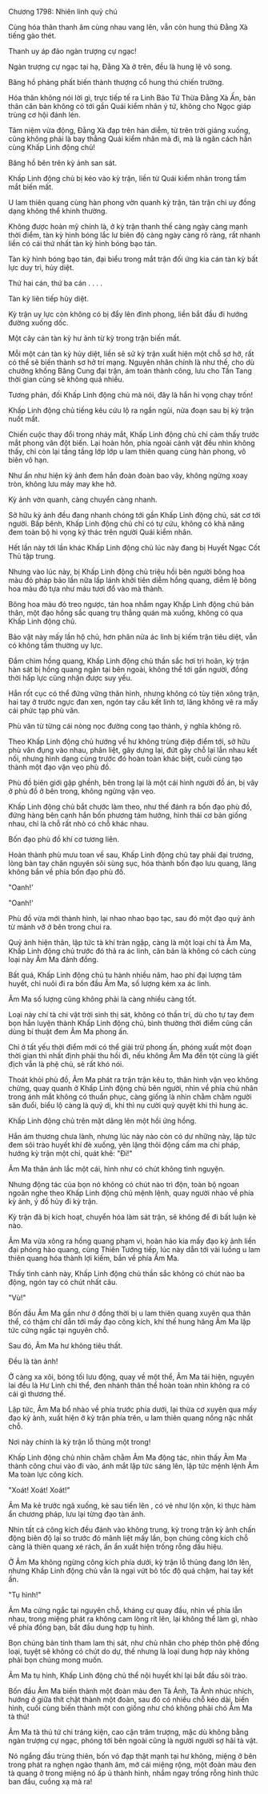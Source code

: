 




Chương 1798: Nhiên linh quỷ chú


Cùng hóa thân thanh âm cùng nhau vang lên, vẫn còn hung thú Đằng Xà tiếng gào thét.

Thanh uy áp đảo ngàn trượng cự ngạc!

Ngàn trượng cự ngạc tại hạ, Đằng Xà ở trên, đều là hung lệ vô song.

Băng hồ phảng phất biến thành thượng cổ hung thú chiến trường.

Hóa thân không nói lời gì, trực tiếp tế ra Linh Bảo Tứ Thừa Đằng Xà Ấn, bản thân căn bản không có tới gần Quái kiểm nhân ý tứ, không cho Ngọc giáp trùng cơ hội đánh lén.

Tâm niệm vừa động, Đằng Xà đạp trên hàn diễm, từ trên trời giáng xuống, cũng không phải là bay thẳng Quái kiểm nhân mà đi, mà là ngăn cách hắn cùng Khấp Linh động chủ!

Băng hồ bên trên kỳ ảnh san sát.

Khấp Linh động chủ bị kéo vào kỳ trận, liền từ Quái kiểm nhân trong tầm mắt biến mất.

U lam thiên quang cùng hàn phong vờn quanh kỳ trận, tàn trận chi uy đồng dạng không thể khinh thường.

Không được hoàn mỹ chính là, ở kỳ trận thanh thế càng ngày càng mạnh thời điểm, tàn kỳ hình bóng lắc lư biên độ càng ngày càng rõ ràng, rất nhanh liền có cái thứ nhất tàn kỳ hình bóng bạo tán.

Tàn kỳ hình bóng bạo tán, đại biểu trong mắt trận đối ứng kia cán tàn kỳ bất lực duy trì, hủy diệt.

Thứ hai cán, thứ ba cán . . . .

Tàn kỳ liên tiếp hủy diệt.

Kỳ trận uy lực còn không có bị đẩy lên đỉnh phong, liền bắt đầu đi hướng đường xuống dốc.

Một cây cán tàn kỳ hư ảnh từ kỳ trong trận biến mất.

Mỗi một cán tàn kỳ hủy diệt, liền sẽ sử kỳ trận xuất hiện một chỗ sơ hở, rất có thể sẽ biến thành sơ hở trí mạng. Nguyên nhân chính là như thế, cho dù chưởng khống Băng Cung đại trận, ám toán thành công, lưu cho Tần Tang thời gian cũng sẽ không quá nhiều.

Tương phản, đối Khấp Linh động chủ mà nói, đây là hắn hi vọng chạy trốn!

Khấp Linh động chủ tiếng kêu cứu lộ ra ngắn ngủi, nửa đoạn sau bị kỳ trận nuốt mất.

Chiến cuộc thay đổi trong nháy mắt, Khấp Linh động chủ chỉ cảm thấy trước mắt phong vân đột biến. Lại hoàn hồn, phía ngoài cảnh vật đều nhìn không thấy, chỉ còn lại tầng tầng lớp lớp u lam thiên quang cùng hàn phong, vô biên vô hạn.

Như ẩn như hiện kỳ ảnh đem hắn đoàn đoàn bao vây, không ngừng xoay tròn, không lưu mảy may khe hở.

Kỳ ảnh vờn quanh, càng chuyển càng nhanh.

Sở hữu kỳ ảnh đều đang nhanh chóng tới gần Khấp Linh động chủ, sát cơ tới người. Bấp bênh, Khấp Linh động chủ chỉ có tự cứu, không có khả năng đem toàn bộ hi vọng ký thác trên người Quái kiểm nhân.

Hết lần này tới lần khác Khấp Linh động chủ lúc này đang bị Huyết Ngạc Cốt Thủ tập trung.

Nhưng vào lúc này, bị Khấp Linh động chủ triệu hồi bên người bông hoa màu đỏ pháp bảo lần nữa lấp lánh khởi tiên diễm hồng quang, diễm lệ bông hoa màu đỏ tựa như máu tươi đổ vào mà thành.

Bông hoa màu đỏ treo ngược, tán hoa nhắm ngay Khấp Linh động chủ bản thân, một đạo hồng sắc quang trụ thẳng quán mà xuống, không có qua Khấp Linh động chủ.

Bảo vật này mấy lần hộ chủ, hơn phân nửa ác linh bị kiếm trận tiêu diệt, vẫn có không tầm thường uy lực.

Đắm chìm hồng quang, Khấp Linh động chủ thần sắc hơi trì hoãn, kỳ trận hàn sát bị hồng quang ngăn tại bên ngoài, không thể tới gần người, đồng thời hấp lực cũng nhận được suy yếu.

Hắn rốt cục có thể đứng vững thân hình, nhưng không có tùy tiện xông trận, hai tay ở trước ngực đan xen, ngón tay cấu kết linh tơ, lăng không vẽ ra mấy cái phức tạp phù văn.

Phù văn từ từng cái nòng nọc đường cong tạo thành, ý nghĩa không rõ.

Theo Khấp Linh động chủ hướng về hư không trùng điệp điểm tới, sở hữu phù văn đụng vào nhau, phân liệt, gây dựng lại, đứt gãy chỗ lại lẫn nhau kết nối, nhưng hình dạng cùng trước đó hoàn toàn khác biệt, cuối cùng tạo thành một đạo vặn vẹo phù đồ.

Phù đồ biên giới gập ghềnh, bên trong lại là một cái hình người đồ án, bị vây ở phù đồ ở bên trong, không ngừng vặn vẹo.

Khấp Linh động chủ bắt chước làm theo, như thế đánh ra bốn đạo phù đồ, đứng hàng bên cạnh hắn bốn phương tám hướng, hình thái cơ bản giống nhau, chỉ là chỗ rất nhỏ có chỗ khác nhau.

Bốn đạo phù đồ khí cơ tương liên.

Hoàn thành phù mưu toan về sau, Khấp Linh động chủ tay phải đại trương, lòng bàn tay chân nguyên sôi sùng sục, hóa thành bốn đạo lưu quang, lăng không bắn về phía bốn đạo phù đồ.

"Oanh!'

"Oanh!'

Phù đồ vừa mới thành hình, lại nhao nhao bạo tạc, sau đó một đạo quỷ ảnh từ mảnh vỡ ở bên trong chui ra.

Quỷ ảnh hiện thân, lập tức tà khí tràn ngập, càng là một loại chí tà Âm Ma, Khấp Linh động chủ trước đó thả ra ác linh, căn bản là không có cách cùng loại này Âm Ma đánh đồng.

Bất quá, Khấp Linh động chủ tu hành nhiều năm, hao phí đại lượng tâm huyết, chỉ nuôi đi ra bốn đầu Âm Ma, số lượng kém xa ác linh.

Âm Ma số lượng cũng không phải là càng nhiều càng tốt.

Loại này chí tà chi vật trời sinh thị sát, không có thần trí, dù cho tự tay đem bọn hắn luyện thành Khấp Linh động chủ, bình thường thời điểm cũng cần dùng bí thuật đem Âm Ma phong ấn.

Chỉ ở tất yếu thời điểm mới có thể giải trừ phong ấn, phóng xuất một đoạn thời gian thì nhất định phải thu hồi đi, nếu không Âm Ma đến tột cùng là giết địch vẫn là phệ chủ, sẽ rất khó nói.

Thoát khỏi phù đồ, Âm Ma phát ra trận trận kêu to, thân hình vặn vẹo không chừng, quay quanh ở Khấp Linh động chủ bên người, nhìn về phía chủ nhân trong ánh mắt không có thuần phục, càng giống là nhìn chằm chằm người săn đuổi, biểu lộ càng là quỷ dị, khi thì nụ cười quỷ quyệt khi thì hung ác.

Khấp Linh động chủ trên mặt dâng lên một hồi ửng hồng.

Hắn ám thương chưa lành, nhưng lúc này nào còn có dư những này, lập tức đem sôi trào huyết khí đè xuống, yên lặng thôi động cấm ma chi pháp, hướng kỳ trận một chỉ, quát khẽ: "Đi!"

Âm Ma thân ảnh lắc một cái, hình như có chút không tình nguyện.

Nhưng động tác của bọn nó không có chút nào trì độn, toàn bộ ngoan ngoãn nghe theo Khấp Linh động chủ mệnh lệnh, quay người nhào về phía kỳ ảnh, ý đồ hủy đi kỳ trận.

Kỳ trận đã bị kích hoạt, chuyển hóa làm sát trận, sẽ không để đi bất luận kẻ nào.

Âm Ma vừa xông ra hồng quang phạm vi, hoàn hảo kia mấy đạo kỳ ảnh liền đại phóng hào quang, cùng Thiên Tướng tiếp, lúc này dẫn tới vài luồng u lam thiên quang hóa thành lợi kiếm, bắn về phía Âm Ma.

Thấy tình cảnh này, Khấp Linh động chủ thần sắc không có chút nào ba động, ngón tay có chút nhất câu.

"Vù!"

Bốn đầu Âm Ma gần như ở đồng thời bị u lam thiên quang xuyên qua thân thể, có thậm chí dẫn tới mấy đạo công kích, khí thế hung hăng Âm Ma lập tức cứng ngắc tại nguyên chỗ.

Sau đó, Âm Ma hư không tiêu thất.

Đều là tàn ảnh!

Ở càng xa xôi, bóng tối lưu động, quay về một thể, Âm Ma tái hiện, nguyên lai đều là Hư Linh chi thể, đen nhánh thân thể hoàn toàn nhìn không ra có cái gì thương thế.

Lập tức, Âm Ma bổ nhào về phía trước phía dưới, lại thừa cơ xuyên qua mấy đạo kỳ ảnh, xuất hiện ở kỳ trận phía trên, u lam thiên quang nồng nặc nhất chỗ.

Nơi này chính là kỳ trận lỗ thủng một trong!

Khấp Linh động chủ nhìn chằm chằm Âm Ma động tác, nhìn thấy Âm Ma thành công chui vào đi vào, ánh mắt lập tức sáng lên, lập tức mệnh lệnh Âm Ma toàn lực công kích.

"Xoát! Xoát! Xoát!"

Âm Ma kẻ trước ngã xuống, kẻ sau tiến lên , có vẻ như lộn xộn, kì thực hàm ẩn chương pháp, lưu lại từng đạo tàn ảnh.

Nhìn tất cả công kích đều đánh vào không trung, kỳ trong trận kỳ ảnh chấn động biên độ lại so trước đó mãnh liệt mấy lần, bọn chúng công kích chỗ càng là thiên quang xé rách, ẩn ẩn xuất hiện trống rỗng dấu hiệu.

Ở Âm Ma không ngừng công kích phía dưới, kỳ trận lỗ thủng đang lớn lên, nhưng Khấp Linh động chủ vẫn là ngại vứt bỏ tốc độ quá chậm, hai tay kết ấn.

"Tụ hình!"

Âm Ma cứng ngắc tại nguyên chỗ, kháng cự quay đầu, nhìn về phía lẫn nhau, trong miệng phát ra không cam lòng rít lên, lại không thể làm gì, nhào về phía đồng bạn, bắt đầu dung hợp tụ hình.

Bọn chúng bản tính tham lam thị sát, như chủ nhân cho phép thôn phệ đồng loại, tuyệt sẽ không có chút do dự, thế nhưng là loại dung hợp này không phải bọn chúng mong muốn.

Âm Ma tụ hình, Khấp Linh động chủ thể nội huyết khí lại bắt đầu sôi trào.

Bốn đầu Âm Ma biến thành một đoàn màu đen Tà Ảnh, Tà Ảnh nhúc nhích, hướng ở giữa thít chặt thành một đoàn, sau đó có nhiều chỗ kéo dài, biến hình, cuối cùng biến thành một con giống như chó không phải chó Âm Ma tà thú!

Âm Ma tà thú tứ chi tráng kiện, cao cận trăm trượng, mặc dù không bằng ngàn trượng cự ngạc, phóng tới bên ngoài cũng là người người sợ hãi tà vật.

Nó ngẩng đầu trùng thiên, bốn vó đạp thật mạnh tại hư không, miệng ở bên trong phát ra nghẹn ngào thanh âm, mở cái miệng rộng, một đoàn màu đen tà quang ở trong miệng nó ấp ủ thành hình, nhắm ngay trống rỗng hình thức ban đầu, cuồng xạ mà ra!





